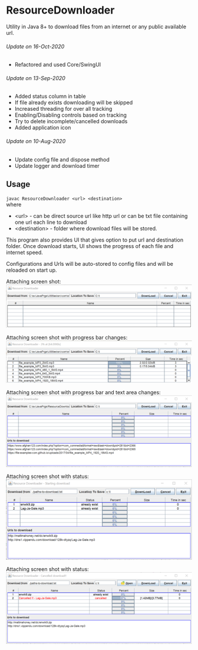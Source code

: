 # ResourceDownloader
Utility in Java 8+ to download files from an internet or any public available url.

###### Update on 16-Oct-2020<br>
 - Refactored and used Core/SwingUI

###### Update on 13-Sep-2020<br>
 - Added status column in table
 - If file already exists downloading will be skipped
 - Increased threading for over all tracking
 - Enabling/Disabling controls based on tracking
 - Try to delete incomplete/cancelled downloads
 - Added application icon
 
###### Update on 10-Aug-2020<br>
 - Update config file and dispose method
 - Update logger and download timer
 
## Usage<br>
`javac ResourceDownloader <url> <destination>`<br>
where
 * \<url> - can be direct source url like http url or can be txt file containing one url each line to download<br>
 * \<destination> - folder where download files will be stored.<br>

This program also provides UI that gives option to put url and destination folder.
Once download starts, UI shows the progress of each file and internet speed.

Configurations and Urls will be auto-stored to config files and will be reloaded on start up.

Attaching screen shot:
![Image of Yaktocat](https://github.com/svermaji/ResourceDownloader/blob/master/app-images/rd.png) 

Attaching screen shot with progress bar changes:
![Image of Yaktocat](https://github.com/svermaji/ResourceDownloader/blob/master/app-images/rd-progress-bars.png) 

Attaching screen shot with progress bar and text area changes:
![Image of Yaktocat](https://github.com/svermaji/ResourceDownloader/blob/master/app-images/rd-table-and-textarea.png) 

Attaching screen shot with status:
![Image of Yaktocat](https://github.com/svermaji/ResourceDownloader/blob/master/app-images/rd-table-status-col.png) 

Attaching screen shot with status:
![Image of Yaktocat](https://github.com/svermaji/ResourceDownloader/blob/master/app-images/rd-open-loc-and-tracking.png) 
